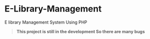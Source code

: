 # E-Library-Management
E library Management System Using PHP 

> **This project is still in the development So there are many bugs**
